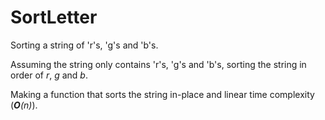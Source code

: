 # SortLetter
Sorting a string of 'r's, 'g's and 'b's.

Assuming the string only contains 'r's, 'g's and 'b's, sorting the string in order of _r_, _g_ and _b_.

Making a function that sorts the string in-place and linear time complexity (_**O**(n)_).

